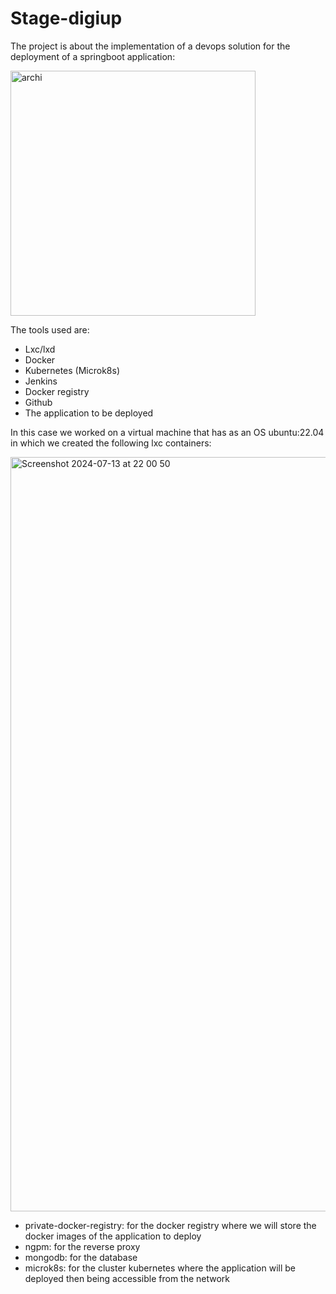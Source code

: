 # Stage-digiup


The project is about the implementation of a devops solution for the deployment of a springboot application:


<img width="392" alt="archi" src="https://user-images.githubusercontent.com/78829346/184507048-d2f72ca8-daed-49e6-880f-1a3f69ed6eaa.png">

The tools used are:
- Lxc/lxd 
- Docker 
- Kubernetes (Microk8s)
- Jenkins
- Docker registry
- Github
- The application to be deployed

In this case we worked on a virtual machine that has as an OS ubuntu:22.04 in which we created the following lxc containers:

<img width="1207" alt="Screenshot 2024-07-13 at 22 00 50" src="https://github.com/user-attachments/assets/836322af-32ca-43c0-94db-57cb043cdbb2">

- private-docker-registry: for the docker registry where we will store the docker images of the application to deploy
- ngpm: for the reverse proxy
- mongodb: for the database
- microk8s: for the cluster kubernetes where the application will be deployed then being accessible from the network



